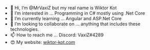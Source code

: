 - 👋 Hi, I’m @MrVaxiZ but my real name is Wiktor Kot 
- 👀 I’m interested in ... Programming in C# mostly using .Net Core    
- 🌱 I’m currently learning ... Angular and ASP.Net Core 
- 💞️ I’m looking to collaborate on ... anything that includes these technologies. 
- 📫 How to reach me ... Discord: VaxiZ#4289
- :heart_eyes: My website: [wiktor-kot.com](https://wiktor-kot.com/)
